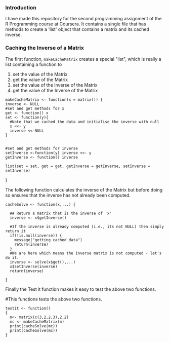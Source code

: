 ### Introduction

I have made this repository for the second programming assignment of the R Programming course at Coursera. It contains a single file that has methods to create a 'list' object that contains a matrix and its cached inverse.

### Caching the Inverse of a Matrix

The first function, `makeCacheMatrix` creates a special "list", which is
really a list containing a function to

1.  set the value of the Matrix
2.  get the value of the Matrix
3.  set the value of the Inverse of the Matrix
4.  get the value of the Inverse of the Matrix



<!-- -->

    makeCacheMatrix <- function(x = matrix()) {
    inverse <- NULL
    #set and get methods for x
    get <- function() x
    set <- function(y){
      #Note that we cached the data and initialise the inverse with null
      x <<- y
      inverse <<-NULL
    }


    #set and get methods for inverse
    setInverse <-function(y) inverse <<- y
    getInverse <- function() inverse
  
    list(set = set, get = get, getInverse = getInverse, setInverse = setInverse)
  }

The following function calculates the inverse of the Matrix but before doing so ensures that the inverse has not already been computed.

    cacheSolve <- function(x,...) {
    
      ## Return a matrix that is the inverse of 'x'
      inverse <- x$getInverse()
    
      #If the inverse is already computed (i.e., its not NULL) then simply return it
      if(!is.null(inverse)) {
        message("getting cached data")
        return(inverse)
      }   
      #We are here which means the inverse matrix is not computed - let's do it.
      inverse <- solve(x$get(),...)
      x$setInverse(inverse)
      return(inverse)
    
    }

Finally the Test it function makes it easy to test the above two functions.


#This functions tests the above two functions.

    testit <- function()
    {
      m<- matrix(c(3,2,2,3),2,2)
      mc <- makeCacheMatrix(m)
      print(cacheSolve(mc))
      print(cacheSolve(mc))
    }
